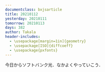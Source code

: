 ```yaml
---
documentclass: bxjsarticle
title: 20210112
yesterday: 20210111
tomorrow: 20210113
days: 382
author: Takala
header-includes:
  - \usepackage[margin=1in]{geometry}
  - \usepackage[ISO]{diffcoeff}
  - \usepackage{pxfonts}
---
```



今日からソフトバンク光．なかよくやっていこう．